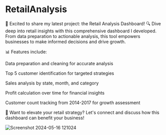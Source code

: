 # RetailAnalysis
🛒 Excited to share my latest project: the Retail Analysis Dashboard!
🔍 Dive deep into retail insights with this comprehensive dashboard I developed. From data preparation to actionable analysis, this tool empowers businesses to make informed decisions and drive growth.

📊 Features include:

Data preparation and cleaning for accurate analysis

Top 5 customer identification for targeted strategies

Sales analysis by state, month, and category

Profit calculation over time for financial insights

Customer count tracking from 2014-2017 for growth assessment

💼 Want to elevate your retail strategy? Let's connect and discuss how this dashboard can benefit your business!

![Screenshot 2024-05-16 121024](https://github.com/Daamiya/RetailAnalysis/assets/91697345/4c14b77d-e867-43d4-9a0f-1708d1e11049)


